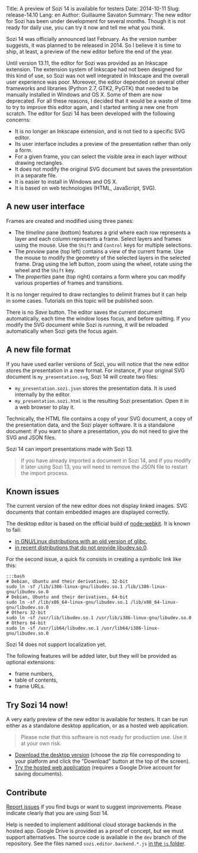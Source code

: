 Title: A preview of Sozi 14 is available for testers
Date: 2014-10-11
Slug: release-14.10
Lang: en
Author: Guillaume Savaton
Summary:
    The new editor for Sozi has been under development for several months.
    Though it is not ready for daily use, you can try it now and tell me what you think.

Sozi 14 was officially announced last February.
As the version number suggests, it was planned to be released in 2014.
So I believe it is time to ship, at least, a preview of the new editor
before the end of the year.

Until version 13.11, the editor for Sozi was provided as an Inkscape extension.
The extension system of Inkscape had not been designed for this kind of use,
so Sozi was not well integrated in Inkscape and the overall user experience was poor.
Moreover, the editor depended on several other frameworks and libraries
(Python 2.7, GTK2, PyGTK) that needed to be manually installed in Windows and OS X.
Some of them are now deprecated.
For all these reasons, I decided that it would be a waste of time to try
to improve this editor again, and I started writing a new one from scratch.
The editor for Sozi 14 has been developed with the following concerns:

* It is no longer an Inkscape extension, and is not tied to a specific SVG editor.
* Its user interface includes a preview of the presentation rather than only a form.
* For a given frame, you can select the visible area in each layer without drawing rectangles.
* It does not modify the original SVG document but saves the presentation in a separate file.
* It is easier to install in Windows and OS X.
* It is based on web technologies (HTML, JavaScript, SVG).

A new user interface
--------------------

Frames are created and modified using three panes:

* The *timeline* pane (bottom) features a grid where each row represents a layer and each column
  represents a frame. Select layers and frames using the mouse.
  Use the `Shift` and `Control` keys for multiple selections.
* The *preview* pane (top left) contains a view of the current frame.
  Use the mouse to modify the geometry of the selected layers in the selected frame.
  Drag using the left button, zoom using the wheel, rotate using the wheel and the `Shift` key.
* The *properties* pane (top right) contains a form where you can modify various
  properties of frames and transitions.

It is no longer required to draw rectangles to delimit frames
but it can help in some cases.
Tutorials on this topic will be published soon.

There is no *Save* button.
The editor saves the current document automatically, each time the window loses focus,
and before quitting.
If you modify the SVG document while Sozi is running, it will be reloaded automatically when
Sozi gets the focus again.

A new file format
-----------------

If you have used earlier versions of Sozi, you will notice that the new editor
stores the presentation in a new format.
For instance, if your original SVG document is `my_presentation.svg`, Sozi 14 will create
two files:

* `my_presentation.sozi.json` stores the presentation data. It is used internally by the editor.
* `my_presentation.sozi.html` is the resulting Sozi presentation. Open it in a web browser to play it.

Technically, the HTML file contains a copy of your SVG document, a copy of the presentation data,
and the Sozi player software.
It is a standalone document: if you want to share a presentation, you do not need to give the
SVG and JSON files.

Sozi 14 can import presentations made with Sozi 13.

> If you have already imported a document in Sozi 14, and if you
> modify it later using Sozi 13, you will need to remove the JSON file to
> restart the import process.

Known issues
------------

The current version of the new editor does not display linked images.
SVG documents that contain embedded images are displayed correctly.

The desktop editor is based on the official build of [node-webkit](https://github.com/rogerwang/node-webkit).
It is known to fail:

* [in GNU/Linux distributions with an old version of glibc](https://github.com/rogerwang/node-webkit/issues/1366),
* [in recent distributions that do not provide libudev.so.0](https://github.com/rogerwang/node-webkit/wiki/The-solution-of-lacking-libudev.so.0).

For the second issue, a quick fix consists in creating a symbolic link like this:

    :::bash
    # Debian, Ubuntu and their derivatives, 32-bit
    sudo ln -sf /lib/i386-linux-gnu/libudev.so.1 /lib/i386-linux-gnu/libudev.so.0
    # Debian, Ubuntu and their derivatives, 64-bit
    sudo ln -sf /lib/x86_64-linux-gnu/libudev.so.1 /lib/x86_64-linux-gnu/libudev.so.0
    # Others 32-bit
    sudo ln -sf /usr/lib/libudev.so.1 /usr/lib/i386-linux-gnu/libudev.so.0
    # Others 64-bit
    sudo ln -sf /usr/lib64/libudev.so.1 /usr/lib64/i386-linux-gnu/libudev.so.0
    
Sozi 14 does not support localization yet.

The following features will be added later, but they will be provided as optional extensions:

* frame numbers,
* table of contents,
* frame URLs.

Try Sozi 14 now!
----------------

A very early preview of the new editor is available for testers.
It can be run either as a standalone desktop application, or as a hosted web application.

> Please note that this software is not ready for production use.
> Use it at your own risk.

* [Download the desktop version](https://drive.google.com/folderview?id=0ByRUreHgekjMemhONHd4TGY4V3M&usp=sharing) (choose the zip file corresponding
to your platform and click the "Download" button at the top of the screen).
* [Try the hosted web application](/demo) (requires a Google Drive account for saving documents).

Contribute
----------

[Report issues](https://github.com/senshu/Sozi/issues) if you find bugs
or want to suggest improvements.
Please indicate clearly that you are using Sozi 14.

Help is needed to implement additional cloud storage backends in the hosted app.
Google Drive is provided as a proof of concept, but we must support alternatives.
The source code is available in the `dev` branch of the repository.
See the files named `sozi.editor.backend.*.js` [in the `js` folder](https://github.com/senshu/Sozi/tree/dev/js).
